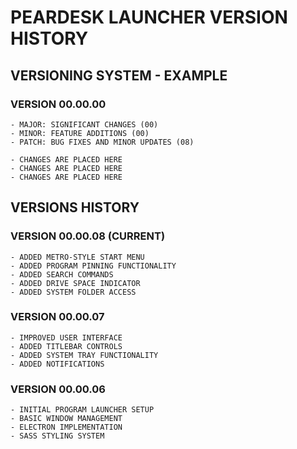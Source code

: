 # PEARDESK LAUNCHER VERSION HISTORY

## VERSIONING SYSTEM - EXAMPLE

### VERSION 00.00.00 
    - MAJOR: SIGNIFICANT CHANGES (00)
    - MINOR: FEATURE ADDITIONS (00)
    - PATCH: BUG FIXES AND MINOR UPDATES (08)

    - CHANGES ARE PLACED HERE
    - CHANGES ARE PLACED HERE
    - CHANGES ARE PLACED HERE

###

## VERSIONS HISTORY

### VERSION 00.00.08 (CURRENT)
    - ADDED METRO-STYLE START MENU
    - ADDED PROGRAM PINNING FUNCTIONALITY
    - ADDED SEARCH COMMANDS
    - ADDED DRIVE SPACE INDICATOR
    - ADDED SYSTEM FOLDER ACCESS

### VERSION 00.00.07
    - IMPROVED USER INTERFACE
    - ADDED TITLEBAR CONTROLS
    - ADDED SYSTEM TRAY FUNCTIONALITY
    - ADDED NOTIFICATIONS

### VERSION 00.00.06
    - INITIAL PROGRAM LAUNCHER SETUP
    - BASIC WINDOW MANAGEMENT
    - ELECTRON IMPLEMENTATION
    - SASS STYLING SYSTEM
